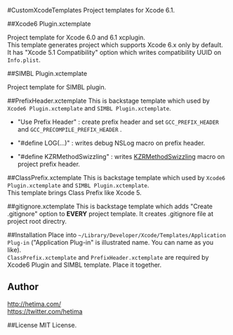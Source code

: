 #CustomXcodeTemplates
Project templates for Xcode 6.1.

##Xcode6 Plugin.xctemplate

Project template for Xcode 6.0 and 6.1 xcplugin.  
This template generates project which supports Xcode 6.x only by default.  
It has "Xcode 5.1 Compatibility" option which writes compatibility UUID on `Info.plist`.

##SIMBL Plugin.xctemplate

Project template for SIMBL plugin.


##PrefixHeader.xctemplate
This is backstage template which used by `Xcode6 Plugin.xctemplate` and `SIMBL Plugin.xctemplate`.

- "Use Prefix Header" : create prefix header and set `GCC_PREFIX_HEADER` and `GCC_PRECOMPILE_PREFIX_HEADER` .

- "#define LOG(...)" : writes debug NSLog macro on prefix header.

- "#define KZRMethodSwizzling" : writes [KZRMethodSwizzling](https://github.com/hetima/KZRMethodSwizzling) macro on project prefix header.


##ClassPrefix.xctemplate
This is backstage template which used by `Xcode6 Plugin.xctemplate` and `SIMBL Plugin.xctemplate`.  
This template brings Class Prefix like Xcode 5.

##gitignore.xctemplate
This is backstage template which adds "Create .gitignore" option to __EVERY__ project template. It creates .gitignore file at project root directry.

##Installation
Place into `~/Library/Developer/Xcode/Templates/Application Plug-in` ("Application Plug-in" is illustrated name. You can name as you like).  
`ClassPrefix.xctemplate` and `PrefixHeader.xctemplate` are required by Xcode6 Plugin and SIMBL template. Place it together.


## Author
http://hetima.com/  
https://twitter.com/hetima


##License
MIT License.
